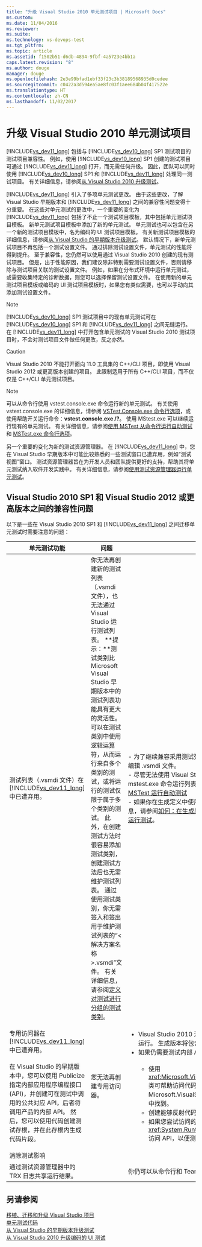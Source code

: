 ```yaml
---
title: "升级 Visual Studio 2010 单元测试项目 | Microsoft Docs"
ms.custom: 
ms.date: 11/04/2016
ms.reviewer: 
ms.suite: 
ms.technology: vs-devops-test
ms.tgt_pltfrm: 
ms.topic: article
ms.assetid: f1502b51-d6db-4894-9fbf-4a5723e4bb1a
caps.latest.revision: "8"
ms.author: douge
manager: douge
ms.openlocfilehash: 2e3e99bfad1ebf33f23c3b38189568935d0cedee
ms.sourcegitcommit: c0422a3d594ea5ae8fc03f1aee684b04f417522e
ms.translationtype: HT
ms.contentlocale: zh-CN
ms.lasthandoff: 11/02/2017
---
```

# <a name="upgrade-visual-studio-2010-unit-test-projects"></a>升级 Visual Studio 2010 单元测试项目
[!INCLUDE[vs_dev11_long](../data-tools/includes/vs_dev11_long_md.md)] 包括与 [!INCLUDE[vs_dev10_long](../code-quality/includes/vs_dev10_long_md.md)] SP1 测试项目的测试项目兼容性。 例如，使用 [!INCLUDE[vs_dev10_long](../code-quality/includes/vs_dev10_long_md.md)] SP1 创建的测试项目可通过 [!INCLUDE[vs_dev11_long](../data-tools/includes/vs_dev11_long_md.md)] 打开，而无需任何升级。 因此，团队可以同时使用 [!INCLUDE[vs_dev10_long](../code-quality/includes/vs_dev10_long_md.md)] SP1 和 [!INCLUDE[vs_dev11_long](../data-tools/includes/vs_dev11_long_md.md)] 处理同一测试项目。 有关详细信息，请参阅[从 Visual Studio 2010 升级测试](http://msdn.microsoft.com/en-us/e9c8b7f6-bd72-448e-8edb-d090dcc5cf52)。  
  
 [!INCLUDE[vs_dev11_long](../data-tools/includes/vs_dev11_long_md.md)] 引入了多项单元测试更改。 由于这些更改，了解 Visual Studio 早期版本和 [!INCLUDE[vs_dev11_long](../data-tools/includes/vs_dev11_long_md.md)] 之间的兼容性问题变得十分重要。 在这些对单元测试的更改中，一个重要的变化为 [!INCLUDE[vs_dev11_long](../data-tools/includes/vs_dev11_long_md.md)] 包括了不止一个测试项目模板，其中包括单元测试项目模板。 新单元测试项目模板中添加了新的单元测试。 单元测试也可以包含在另一个新的测试项目模板中，名为编码的 UI 测试项目模板。 有关新测试项目模板的详细信息，请参阅[从 Visual Studio 的早期版本升级测试](http://msdn.microsoft.com/en-us/e9c8b7f6-bd72-448e-8edb-d090dcc5cf52)。 默认情况下，新单元测试项目不再包括一个测试设置文件。 通过排除测试设置文件，单元测试的性能将得到提升。 至于兼容性，您仍然可以使用通过 Visual Studio 2010 创建的现有测试项目。 但是，出于性能原因，我们建议除非特别需要测试设置文件，否则请移除与测试项目关联的测试设置文件。 例如，如果在分布式环境中运行单元测试，或需要收集特定的诊断数据，则您可以选择保留测试设置文件。 在使用新的单元测试项目模板或编码的 UI 测试项目模板时，如果您有类似需要，也可以手动向其添加测试设置文件。  
  
> [!NOTE]
>  [!INCLUDE[vs_dev10_long](../code-quality/includes/vs_dev10_long_md.md)] SP1 测试项目中的现有单元测试可在 [!INCLUDE[vs_dev10_long](../code-quality/includes/vs_dev10_long_md.md)] SP1 和 [!INCLUDE[vs_dev11_long](../data-tools/includes/vs_dev11_long_md.md)] 之间无缝运行。 在 [!INCLUDE[vs_dev11_long](../data-tools/includes/vs_dev11_long_md.md)] 中打开包含单元测试的 Visual Studio 2010 测试项目时，不会对测试项目文件做任何更改，反之亦然。  
  
> [!CAUTION]
>  Visual Studio 2010 不能打开面向 11.0 工具集的 C++/CLI 项目，即使用 Visual Studio 2012 或更高版本创建的项目。 此限制适用于所有 C++/CLI 项目，而不仅仅是 C++/CLI 单元测试项目。  
  
> [!NOTE]
>  可以从命令行使用 vstest.console.exe 命令运行新的单元测试。 有关使用 vstest.console.exe 的详细信息，请参阅 [VSTest.Console.exe 命令行选项](/devops-test-docs/test/vstest-console-exe-command-line-options)，或使用帮助开关运行命令：**vstest.console.exe /?**。 使用 MStest.exe 可以继续运行现有的单元测试。 有关详细信息，请参阅[使用 MSTest 从命令行运行自动测试](/devops-test-docs/test/run-automated-tests-from-the-command-line-using-mstest)和 [MSTest.exe 命令行选项](/devops-test-docs/test/mstest-exe-command-line-options)。  
  
 另一个重要的变化为新的测试资源管理器。 在 [!INCLUDE[vs_dev11_long](../data-tools/includes/vs_dev11_long_md.md)] 中，您在 Visual Studio 早期版本中可能比较熟悉的一些测试窗口已遭弃用，例如“测试视图”窗口。 测试资源管理器旨在为开发人员和团队提供更好的支持，帮助其将单元测试纳入软件开发实践中。 有关详细信息，请参阅[使用测试资源管理器运行单元测试](../test/run-unit-tests-with-test-explorer.md)。  
  
## <a name="compatibility-issues-between-visual-studio-2010-sp1-and-visual-studio-2012-or-later"></a>Visual Studio 2010 SP1 和 Visual Studio 2012 或更高版本之间的兼容性问题  
 以下是一些在 Visual Studio 2010 SP1 和 [!INCLUDE[vs_dev11_long](../data-tools/includes/vs_dev11_long_md.md)] 之间迁移单元测试时需要注意的问题：  
  
|单元测试功能|问题|解决方案|  
|-----------------------------|-----------|--------------|  
|测试列表（.vsmdi 文件）在 [!INCLUDE[vs_dev11_long](../data-tools/includes/vs_dev11_long_md.md)] 中已遭弃用。|你无法再创建新的测试列表（.vsmdi 文件），也无法通过 Visual Studio 运行测试列表。 **提示：**测试类别比 Microsoft Visual Studio 早期版本中的测试列表功能具有更大的灵活性。 可以在测试类别中使用逻辑运算符，从而运行来自多个类别的测试，或将运行的测试仅限于属于多个类别的测试。 此外，在创建测试方法时很容易添加测试类别，创建测试方法后也无需维护测试列表。 通过使用测试类别，你无需签入和签出用于维护测试列表的“\<解决方案名称>.vsmdi”文件。 有关详细信息，请参阅[定义对测试进行分组的测试类别](/devops-test-docs/test/defining-test-categories-to-group-your-tests)。|-   为了继续兼容采用测试列表的现有测试项目，你仍可以使用 Visual Studio 编辑 .vsmdi 文件。<br />-   尽管无法使用 Visual Studio 运行迁移的测试列表，但仍可从命令行使用 mstest.exe 命令运行列表。 有关详细信息，请参阅[如何：从命令行使用 MSTest 运行自动测试](/devops-test-docs/test/run-automated-tests-from-the-command-line-using-mstest)<br />-   如果你在生成定义中使用的是测试列表，则可以继续使用它。 有关详细信息，请参阅[如何：在生成应用程序之后配置和运行计划的测试](http://msdn.microsoft.com/en-us/32acfeb1-b1aa-4afb-8cfe-cc209e6183fd)和[在生成过程中运行测试](http://msdn.microsoft.com/Library/d05743a1-c5cf-447e-bed9-bed3cb595e38)。|  
|专用访问器在 [!INCLUDE[vs_dev11_long](../data-tools/includes/vs_dev11_long_md.md)] 中已遭弃用。<br /><br /> 在 Visual Studio 的早期版本中，您可以使用 Publicize 指定内部应用程序编程接口 (API)，并创建可在测试中调用的公共对应 API，后者将调用产品的内部 API。 然后，您可以使用代码创建测试存根，并在此存根内生成代码片段。|您无法再创建专用访问器。|<ul><li>Visual Studio 2010 测试项目将在 [!INCLUDE[vs_dev11_long](../data-tools/includes/vs_dev11_long_md.md)] 中编译和运行。 生成版本将包含输出警告。</li><li>如果仍需要测试内部 API，则可以使用以下选项：<br /><br /> <ul><li>使用 <xref:Microsoft.VisualStudio.TestTools.UnitTesting.PrivateObject> 类可帮助访问代码中的内部和私有 API。 这可以在 Microsoft.VisualStudio.QualityTools.UnitTestFramework.dll 程序集中找到。</li><li>创建能够反射代码以访问内部或私有 API 的反射框架。</li><li>如果您尝试访问的代码是内部代码，则可以使用 <xref:System.Runtime.CompilerServices.InternalsVisibleToAttribute> 访问 API，以便测试代码能够访问内部 API。</li></ul></li></ul>|  
|消除测试影响|||  
|通过测试资源管理器中的 TRX 日志共享运行结果。||你仍可以从命令行和 Team Build 获取 TRX 日志。|  
  
## <a name="see-also"></a>另请参阅  
 [移植、迁移和升级 Visual Studio 项目](../porting/port-migrate-and-upgrade-visual-studio-projects.md)   
 [单元测试代码](../test/unit-test-your-code.md)   
 [从 Visual Studio 的早期版本升级测试](http://msdn.microsoft.com/en-us/e9c8b7f6-bd72-448e-8edb-d090dcc5cf52)   
 [从 Visual Studio 2010 升级编码的 UI 测试](../test/upgrading-coded-ui-tests-from-visual-studio-2010.md)
